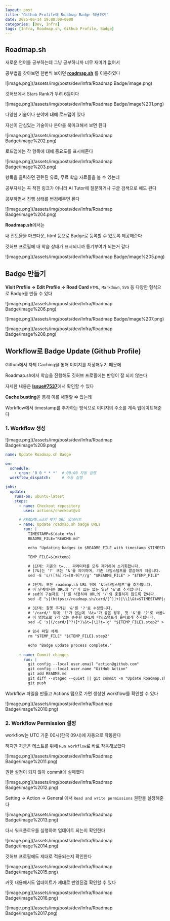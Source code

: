 ```yaml
---
layout: post
title: "Github Profile에 Roadmap Badge 적용하기"
date: 2025-06-14 19:00:00+0900
categories: [Dev, Infra]
tags: [Infra, Roadmap.sh, Github Profile, Badge]
---
```


## Roadmap.sh

새로운 언어를 공부하는데 그냥 공부하니까 너무 재미가 없어서

공부법을 찾아보면 한번씩 보이던 **[roadmap.sh](https://roadmap.sh/)** 를 이용하였다

![image.png](/assets/img/posts/dev/Infra/Roadmap Badge/image.png)

깃허브에서 Stars Rank가 무려 6등이다

![image.png](/assets/img/posts/dev/Infra/Roadmap Badge/image%201.png)

다양한 기술이나 분야에 대해 로드맵이 있다

자신이 관심있는 기술이나 분야를 북마크해서 보면 된다

![image.png](/assets/img/posts/dev/Infra/Roadmap Badge/image%202.png)

로드맵에는 각 항목에 대해 중요도를 표시해준다

![image.png](/assets/img/posts/dev/Infra/Roadmap Badge/image%203.png)

항목을 클릭하면 관련된 유료, 무료 학습 자료들을 볼 수 있는데

공부자체는 꼭 적힌 링크가 아니라 AI Tutor에 질문하거나 구글 검색으로 해도 된다

공부하면서 진행 상태를 변경해주면 된다

![image.png](/assets/img/posts/dev/Infra/Roadmap Badge/image%204.png)

**Roadmap.sh**에서는

내 진도율을 마크다운, html 등으로 Badge로 등록할 수 있도록 제공해준다

깃허브 프로필에 내 학습 상태가 표시되니까 동기부여가 되는거 같다

![image.png](/assets/img/posts/dev/Infra/Roadmap Badge/image%205.png)

## Badge 만들기

**Visit Profile → Edit Profile → Road Card**
`HTML`, `Markdown`, `SVG` 등 다양한 형식으로 Badge를 만들 수 있다 

![image.png](/assets/img/posts/dev/Infra/Roadmap Badge/image%206.png)

![image.png](/assets/img/posts/dev/Infra/Roadmap Badge/image%207.png)

![image.png](/assets/img/posts/dev/Infra/Roadmap Badge/image%208.png)

## Workflow로 Badge Update (Github Profile)

Github에서 자체 Caching을 통해 이미지를 저장해두기 때문에

Roadmap.sh에서 학습을 진행해도 깃허브 프로필에는 반영이 잘 되지 않는다

자세한 내용은 [**Issue#7537**](https://github.com/kamranahmedse/developer-roadmap/issues/7537)에서 확인할 수 있다  

**Cache busting**을 통해 이를 해결할 수 있는데

Workflow에서 timestamp를 추가하는 방식으로 이미지의 주소를 계속 업데이트해준다

### 1. Workflow 생성

![image.png](/assets/img/posts/dev/Infra/Roadmap Badge/image%209.png)

```yaml
name: Update Roadmap.sh Badge

on:
  schedule:
    - cron: '0 0 * * *'  # 00:00 자동 실행
  workflow_dispatch:     # 수동 실행

jobs:
  update:
    runs-on: ubuntu-latest
    steps:
      - name: Checkout repository
        uses: actions/checkout@v4

      # README.md의 뱃지 URL 업데이트
      - name: Update roadmap.sh badge URLs 
        run: |
          TIMESTAMP=$(date +%s)
          README_FILE="README.md"

          echo "Updating badges in $README_FILE with timestamp $TIMESTAMP"

          TEMP_FILE=$(mktemp)

          # 1단계: 기존의 t=... 파라미터를 모두 제거하여 초기화합니다.
          # [?&]는 '?' 또는 '&'를 의미하며, 기존 타임스탬프를 깔끔하게 지웁니다.
          sed -E 's/([?&])t=[0-9]*//g' "$README_FILE" > "$TEMP_FILE"

          # 2단계: 모든 roadmap.sh URL 뒤에 '&t=타임스탬프'를 추가합니다.
          # 이 단계에서는 URL에 '?'가 있든 없든 일단 '&'로 추가합니다.
          # sed의 구분자로 '|'를 사용하여 URL의 '/'와 충돌하지 않도록 합니다.
          sed -E "s|(https://roadmap.sh/card/[^)]+)|\\1\&t=$TIMESTAMP|g" "$TEMP_FILE" > "${TEMP_FILE}.step2"

          # 3단계: 잘못 추가된 '&'를 '?'로 수정합니다.
          # '/card/' 뒤에 '?'가 없는데 '&t='가 붙은 경우, 첫 '&'를 '?'로 바꿉니다.
          # 이 명령으로 ?가 없는 순수한 URL에 타임스탬프가 올바르게 추가됩니다.
          sed -E 's|(/card/[^?)]*)\&t=|\1?t=|g' "${TEMP_FILE}.step2" > "$README_FILE"

          # 임시 파일 삭제
          rm "$TEMP_FILE" "${TEMP_FILE}.step2"

          echo "Badge update process complete."
          
      - name: Commit changes
        run: |
          git config --local user.email "action@github.com"
          git config --local user.name "GitHub Action"
          git add README.md
          git diff --staged --quiet || git commit -m "Update Roadmap.sh Badge [$(date)]"
          git push
```

Workflow 파일을 만들고 Actions 탭으로 가면 생성한 workflow를 확인할 수 있다

![image.png](/assets/img/posts/dev/Infra/Roadmap Badge/image%2010.png)

### 2. Workflow Permission 설정

workflow는 UTC 기준 00시(한국 09시)에 자동으로 작동한다

하지만 지금은 테스트를 위해 `Run workflow`로 바로 작동해보았다

![image.png](/assets/img/posts/dev/Infra/Roadmap Badge/image%2011.png)

권한 설정이 되지 않아 commit에 실패했다

![image.png](/assets/img/posts/dev/Infra/Roadmap Badge/image%2012.png)

Setting → Action → General 에서 `Read and write permissions` 권한을 설정해준다

![image.png](/assets/img/posts/dev/Infra/Roadmap Badge/image%2013.png)

다시 워크플로우를 실행하여 업데이트 되는지 확인한다

![image.png](/assets/img/posts/dev/Infra/Roadmap Badge/image%2014.png)

깃허브 프로필에도 제대로 적용되는지 확인한다

![image.png](/assets/img/posts/dev/Infra/Roadmap Badge/image%2015.png)

커밋 내용에서도 업데이트가 제대로 반영된걸 확인할 수 있다

![image.png](/assets/img/posts/dev/Infra/Roadmap Badge/image%2016.png)

![image.png](/assets/img/posts/dev/Infra/Roadmap Badge/image%2017.png)
